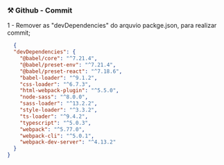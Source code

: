 ### ⚒️ Github - Commit
1 - Remover as "devDependencies" do arquvio packge.json, para realizar commit;
```json
  {
  "devDependencies": {
    "@babel/core": "^7.21.4",
    "@babel/preset-env": "^7.21.4",
    "@babel/preset-react": "^7.18.6",
    "babel-loader": "^9.1.2",
    "css-loader": "^6.7.3",
    "html-webpack-plugin": "^5.5.0",
    "node-sass": "^8.0.0",
    "sass-loader": "^13.2.2",
    "style-loader": "^3.3.2",
    "ts-loader": "^9.4.2",
    "typescript": "^5.0.3",
    "webpack": "^5.77.0",
    "webpack-cli": "^5.0.1",
    "webpack-dev-server": "^4.13.2"
  }
}
```

